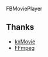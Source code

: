 FBMoviePlayer

## Thanks
* [kxMovie](https://github.com/kolyvan/kxmovie)
* [FFmpeg](https://github.com/FFmpeg/FFmpeg)
